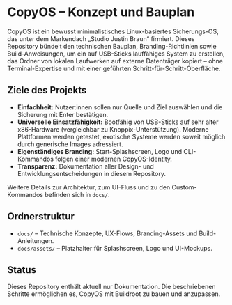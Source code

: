# CopyOS – Konzept und Bauplan

CopyOS ist ein bewusst minimalistisches Linux-basiertes Sicherungs-OS, das unter dem Markendach „Studio Justin Braun“ firmiert. Dieses Repository bündelt den technischen Bauplan, Branding-Richtlinien sowie Build-Anweisungen, um ein auf USB-Sticks lauffähiges System zu erstellen, das Ordner von lokalen Laufwerken auf externe Datenträger kopiert – ohne Terminal-Expertise und mit einer geführten Schritt-für-Schritt-Oberfläche.

## Ziele des Projekts
- **Einfachheit:** Nutzer:innen sollen nur Quelle und Ziel auswählen und die Sicherung mit Enter bestätigen.
- **Universelle Einsatzfähigkeit:** Bootfähig von USB-Sticks auf sehr alter x86-Hardware (vergleichbar zu Knoppix-Unterstützung). Moderne Plattformen werden getestet, exotische Systeme werden soweit möglich durch generische Images adressiert.
- **Eigenständiges Branding:** Start-Splashscreen, Logo und CLI-Kommandos folgen einer modernen CopyOS-Identity.
- **Transparenz:** Dokumentation aller Design- und Entwicklungsentscheidungen in diesem Repository.

Weitere Details zur Architektur, zum UI-Fluss und zu den Custom-Kommandos befinden sich in `docs/`.

## Ordnerstruktur
- `docs/` – Technische Konzepte, UX-Flows, Branding-Assets und Build-Anleitungen.
- `docs/assets/` – Platzhalter für Splashscreen, Logo und UI-Mockups.

## Status
Dieses Repository enthält aktuell nur Dokumentation. Die beschriebenen Schritte ermöglichen es, CopyOS mit Buildroot zu bauen und anzupassen.
